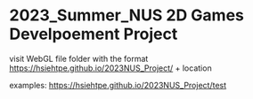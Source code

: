 # 2023_Summer_NUS 2D Games Develpoement Project

visit WebGL file folder with the format https://hsiehtpe.github.io/2023NUS_Project/ + location

examples: https://hsiehtpe.github.io/2023NUS_Project/test
